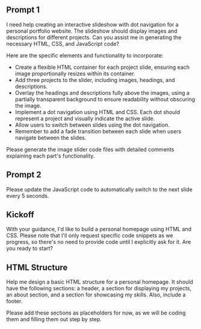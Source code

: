 ## Prompt 1

I need help creating an interactive slideshow with dot navigation
for a personal portfolio website. The slideshow should display images
and descriptions for different projects. Can you assist me in generating
the necessary HTML, CSS, and JavaScript code?

Here are the specific elements and functionality to incorporate:

-   Create a flexible HTML container for each project slide,
    ensuring each image proportionally resizes within its container.
-   Add three projects to the slider, including images, headings,
    and descriptions.
-   Overlay the headings and descriptions fully above the images,
    using a partially transparent background to ensure readability
    without obscuring the image.
-   Implement a dot navigation using HTML and CSS. Each dot should
    represent a project and visually indicate the active slide.
-   Allow users to switch between slides using the dot navigation.
-   Remember to add a fade transition between each slide when
    users navigate between the slides.

Please generate the image slider code files with detailed comments
explaining each part's functionality.

## Prompt 2

Please update the JavaScript code to automatically switch to the next slide every 5 seconds.

## Kickoff

With your guidance, I'd like to build a personal homepage using HTML and CSS.
Please note that I'll only request specific code snippets as we progress,
so there's no need to provide code until I explicitly ask for it.
Are you ready to start?

## HTML Structure

Help me design a basic HTML structure for a personal homepage.
It should have the following sections: a header, a section for
displaying my projects, an about section, and a section for
showcasing my skills. Also, include a footer.

Please add these sections as placeholders for now, as we will be coding
them and filling them out step by step.

